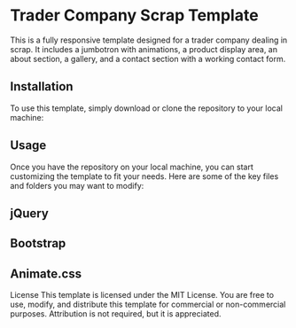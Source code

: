 # Trader Company Scrap Template

This is a fully responsive template designed for a trader company dealing in scrap. It includes a jumbotron with animations, a product display area, an about section, a gallery, and a contact section with a working contact form.

## Installation
To use this template, simply download or clone the repository to your local machine:

## Usage
Once you have the repository on your local machine, you can start customizing the template to fit your needs. Here are some of the key files and folders you may want to modify:

## jQuery
## Bootstrap
## Animate.css

License
This template is licensed under the MIT License. You are free to use, modify, and distribute this template for commercial or non-commercial purposes. Attribution is not required, but it is appreciated.
